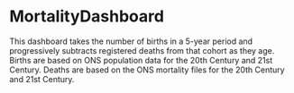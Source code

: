 # MortalityDashboard
This dashboard takes the number of births in a 5-year period and progressively subtracts registered deaths from that cohort as they age.
Births are based on ONS population data for the 20th Century and 21st Century.
Deaths are based on the ONS mortality files for the 20th Century and 21st Century.

